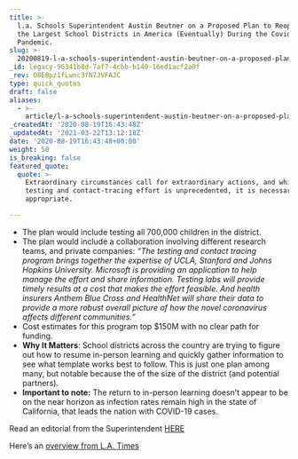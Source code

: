 ```yaml
---
title: >-
  l.a. Schools Superintendent Austin Beutner on a Proposed Plan to Reopen One of
  the Largest School Districts in America (Eventually) During the Covid-19
  Pandemic.
slug: >-
  20200819-l-a-schools-superintendent-austin-beutner-on-a-proposed-plan-to-reopen-one-of-the-largest-school-districts-in-america-eventually-during-the-covid-19-pandemic
_id: legacy-96341b8d-7af7-4cbb-b140-16ed1acf2a0f
_rev: O8E8pz1fLwnc3fN7JVFAJC
type: quick_quotes
draft: false
aliases:
  - >-
    article/l-a-schools-superintendent-austin-beutner-on-a-proposed-plan-to-reopen-one-of-the-largest-school-districts-in-america-eventually-during-the-covid-19-pandemic/
_createdAt: '2020-08-19T16:43:48Z'
_updatedAt: '2021-03-22T13:12:18Z'
date: '2020-08-19T16:43:48+00:00'
weight: 50
is_breaking: false
featured_quote:
  quote: >-
    Extraordinary circumstances call for extraordinary actions, and while this
    testing and contact-tracing effort is unprecedented, it is necessary and
    appropriate.

---
```

* The plan would include testing all 700,000 children in the district.
* The plan would include a collaboration involving different research teams, and private companies: _“The testing and contact tracing program brings together the expertise of UCLA, Stanford and Johns Hopkins University. Microsoft is providing an application to help manage the effort and share information. Testing labs will provide timely results at a cost that makes the effort feasible. And health insurers Anthem Blue Cross and HealthNet will share their data to provide a more robust overall picture of how the novel coronavirus affects different communities.”_
* Cost estimates for this program top $150M with no clear path for funding.
* **Why It Matters**: School districts across the country are trying to figure out how to resume in-person learning and quickly gather information to see what template works best to follow. This is just one plan among many, but notable because the of the size of the district (and potential partners).
* **Important to note:** The return to in-person learning doesn’t appear to be on the near horizon as infection rates remain high in the state of California, that leads the nation with COVID-19 cases.

Read an editorial from the Superintendent [HERE](https://www.latimes.com/opinion/story/2020-08-16/schools-covid-testing-coronavirus-pandemic-reopen)

Here’s an [overview from L.A. Times](https://www.latimes.com/california/story/2020-08-16/l-a-schools-announce-massive-covid-19-testing-tracing-initiative-for-all-students-staff)